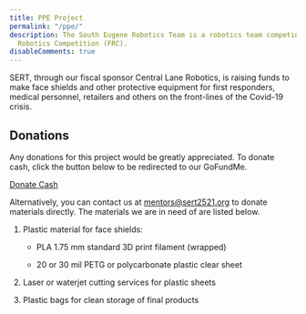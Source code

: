 ```yaml
---
title: PPE Project
permalink: "/ppe/"
description: The South Eugene Robotics Team is a robotics team competing in the FIRST
  Robotics Competition (FRC).
disableComments: true
---
```


SERT, through our fiscal sponsor Central Lane Robotics, is raising funds to make face shields 
and other protective equipment for first responders, medical personnel, retailers and others on the front-lines
of the Covid-19 crisis.

## Donations

Any donations for this project would be greatly appreciated. To donate cash, click the button below to be redirected to
our GoFundMe.

<a href="https://charity.gofundme.com/o/en/campaign/shield-lane-county" class="button" style="display: block; margin: auto">Donate Cash</a> 

Alternatively, you can contact us at [mentors@sert2521.org](mailto:mentors@sert2521.org) to donate materials directly.
The materials we are in need of are listed below.

1. Plastic material for face shields:

    - PLA 1.75 mm standard 3D print filament (wrapped)
    
    - 20 or 30 mil PETG or polycarbonate plastic clear sheet

2. Laser or waterjet cutting services for plastic sheets
    
3. Plastic bags for clean storage of final products 


